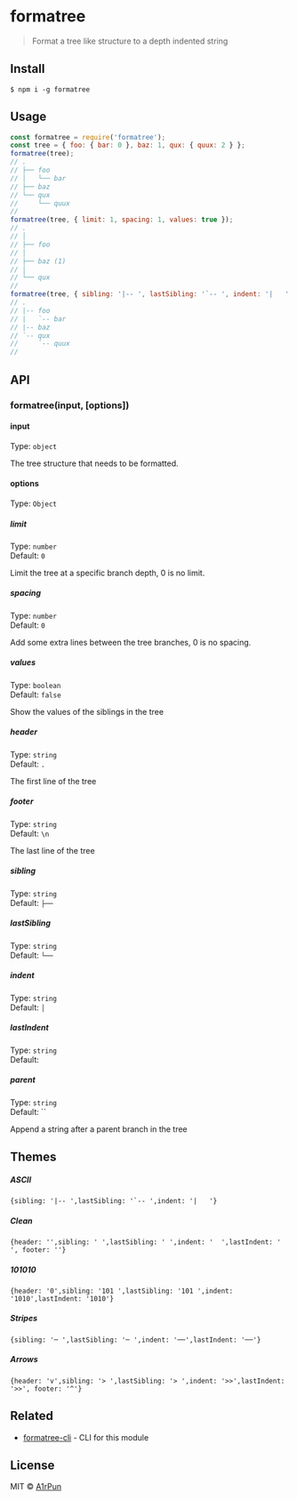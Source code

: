 # formatree
> Format a tree like structure to a depth indented string

## Install
```
$ npm i -g formatree
```

## Usage
```js
const formatree = require('formatree');
const tree = { foo: { bar: 0 }, baz: 1, qux: { quux: 2 } };
formatree(tree);
// .
// ├── foo
// │   └── bar
// ├── baz
// └── qux
//     └── quux
// 
formatree(tree, { limit: 1, spacing: 1, values: true });
// .
// │   
// ├── foo
// │   
// ├── baz (1)
// │   
// └── qux
// 
formatree(tree, { sibling: '|-- ', lastSibling: '`-- ', indent: '|   ' });
// .
// |-- foo
// |   `-- bar
// |-- baz
// `-- qux
//     `-- quux
// 
```

## API

### formatree(input, [options])

#### input

Type: `object`

The tree structure that needs to be formatted.

#### options

Type: `Object`

##### limit

Type: `number`  
Default: `0`

Limit the tree at a specific branch depth, 0 is no limit.

##### spacing

Type: `number`  
Default: `0`

Add some extra lines between the tree branches, 0 is no spacing.

##### values

Type: `boolean`  
Default: `false`

Show the values of the siblings in the tree

##### header

Type: `string`  
Default: `.`

The first line of the tree

##### footer

Type: `string`  
Default: `\n`

The last line of the tree

##### sibling

Type: `string`  
Default: `├── `

##### lastSibling

Type: `string`  
Default: `└── `

##### indent

Type: `string`  
Default: `│   `

##### lastIndent

Type: `string`  
Default: `    `

##### parent

Type: `string`  
Default: ``

Append a string after a parent branch in the tree

## Themes
##### ASCII
```
{sibling: '|-- ',lastSibling: '`-- ',indent: '|   '}
```
##### Clean
```
{header: '',sibling: ' ',lastSibling: ' ',indent: '  ',lastIndent: '  ', footer: ''}
```
##### 101010
```
{header: '0',sibling: '101 ',lastSibling: '101 ',indent: '1010',lastIndent: '1010'}
```
##### Stripes
```
{sibling: '─ ',lastSibling: '─ ',indent: '──',lastIndent: '──'}
```
##### Arrows
```
{header: 'v',sibling: '> ',lastSibling: '> ',indent: '>>',lastIndent: '>>', footer: '^'}
```

## Related

- [formatree-cli](https://github.com/A1rPun/formatree-cli) - CLI for this module

## License

MIT © [A1rPun](https://github.com/A1rPun)
